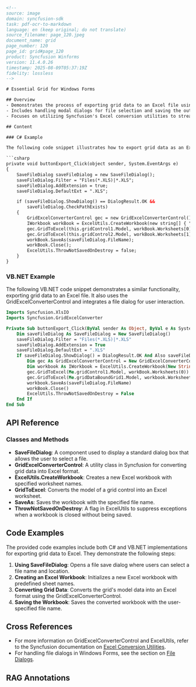 ```html
<!-- 
source: image
domain: syncfusion-sdk
task: pdf-ocr-to-markdown
language: en (keep original; do not translate)
source_filename: page_120.jpeg
document_name: grid
page_number: 120
page_id: grid#page_120
product: Syncfusion Winforms
version: 11.4.0.26
timestamp: 2025-08-09T05:37:19Z
fidelity: lossless
-->

# Essential Grid for Windows Forms

## Overview
- Demonstrates the process of exporting grid data to an Excel file using the GridExcelConverterControl.
- Includes handling modal dialogs for file selection and saving the output in a valid Excel format.
- Focuses on utilizing Syncfusion's Excel conversion utilities to streamline the export process.

## Content

### C# Example

The following code snippet illustrates how to export grid data as an Excel file. It uses the GridExcelConverterControl to convert grid data into an Excel workbook, allowing users to choose a file name and location for saving.

```csharp
private void buttonExport_Click(object sender, System.EventArgs e)
{
    SaveFileDialog saveFileDialog = new SaveFileDialog();
    saveFileDialog.Filter = "Files(*.XLS)|*.XLS";
    saveFileDialog.AddExtension = true;
    saveFileDialog.DefaultExt = ".XLS";

    if (saveFileDialog.ShowDialog() == DialogResult.OK && 
        saveFileDialog.CheckPathExists)
    {
        GridExcelConverterControl gec = new GridExcelConverterControl();
        IWorkbook workBook = ExcelUtils.CreateWorkbook(new string[] { "Sheet1", "Sheet2" });
        gec.GridToExcel(this.gridControl1.Model, workBook.Worksheets[0]);
        gec.GridToExcel(this.gridControl2.Model, workBook.Worksheets[1]);
        workBook.SaveAs(saveFileDialog.FileName);
        workBook.Close();
        ExcelUtils.ThrowNotSavedOnDestroy = false;
    }
}
```

### VB.NET Example

The following VB.NET code snippet demonstrates a similar functionality, exporting grid data to an Excel file. It also uses the GridExcelConverterControl and integrates a file dialog for user interaction.

```vb
Imports Syncfusion.XlsIO
Imports Syncfusion.GridExcelConverter

Private Sub buttonExport_Click(ByVal sender As Object, ByVal e As System.EventArgs)
    Dim saveFileDialog As SaveFileDialog = New SaveFileDialog()
    saveFileDialog.Filter = "Files(*.XLS)|*.XLS"
    saveFileDialog.AddExtension = True
    saveFileDialog.DefaultExt = ".XLS"
    If saveFileDialog.ShowDialog() = DialogResult.OK And Also saveFileDialog.CheckPathExists Then
        Dim gec As GridExcelConverterControl = New GridExcelConverterControl
        Dim workbook As IWorkbook = ExcelUtils.CreateWorkbook(New String() { "Sheet1", "Sheet2" })
        gec.GridToExcel(Me.gridControl1.Model, workBook.Worksheets(0))
        gec.GridToExcel(Me.gridDataBoundGrid1.Model, workbook.Worksheets(1))
        workbook.SaveAs(saveFileDialog.FileName)
        workBook.Close()
        ExcelUtils.ThrowNotSavedOnDestroy = False
    End If
End Sub
```

## API Reference

### Classes and Methods
- **SaveFileDialog**: A component used to display a standard dialog box that allows the user to select a file.
- **GridExcelConverterControl**: A utility class in Syncfusion for converting grid data into Excel format.
- **ExcelUtils.CreateWorkbook**: Creates a new Excel workbook with specified worksheet names.
- **GridToExcel**: Converts the model of a grid control into an Excel worksheet.
- **SaveAs**: Saves the workbook with the specified file name.
- **ThrowNotSavedOnDestroy**: A flag in ExcelUtils to suppress exceptions when a workbook is closed without being saved.

## Code Examples

The provided code examples include both C# and VB.NET implementations for exporting grid data to Excel. They demonstrate the following steps:
1. **Using SaveFileDialog**: Opens a file save dialog where users can select a file name and location.
2. **Creating an Excel Workbook**: Initializes a new Excel workbook with predefined sheet names.
3. **Converting Grid Data**: Converts the grid's model data into an Excel format using the GridExcelConverterControl.
4. **Saving the Workbook**: Saves the converted workbook with the user-specified file name.

## Cross References

- For more information on GridExcelConverterControl and ExcelUtils, refer to the Syncfusion documentation on [Excel Conversion Utilities](#).
- For handling file dialogs in Windows Forms, see the section on [File Dialogs](#).

## RAG Annotations

<!-- tags: [grid, windows-forms, syncfusion, excel-export, file-dialog, converter] keywords: [gridexcelconvertercontrol, excelfILE EXPORT, windows forms, xlsx format, worksheet names, file dialog] -->
```
